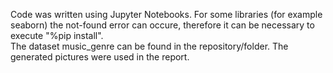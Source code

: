 Code was written using Jupyter Notebooks. For some libraries (for example seaborn) the not-found error can occure, therefore it can be necessary to execute "%pip install".  
The dataset music_genre can be found in the repository/folder.
The generated pictures were used in the report.
